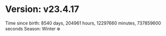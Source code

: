 # Version: v23.4.17
Time since birth: 8540 days, 204961 hours, 12297660 minutes, 737859600 seconds
Season: Winter ❄️
